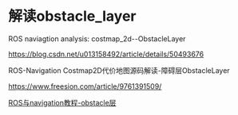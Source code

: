 # 解读obstacle_layer

ROS naviagtion analysis: costmap_2d--ObstacleLayer

https://blog.csdn.net/u013158492/article/details/50493676

ROS-Navigation Costmap2D代价地图源码解读-障碍层ObstacleLayer

https://www.freesion.com/article/9761391509/

[ROS与navigation教程-obstacle层](https://www.ncnynl.com/archives/201708/1920.html)



